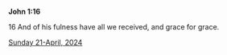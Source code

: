 **John 1:16**

16 And of his fulness have all we received, and grace for grace.

[Sunday 21-April, 2024](https://getbible.life/kjv/John/1/16)
